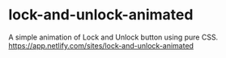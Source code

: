 # lock-and-unlock-animated
A simple animation of Lock and Unlock button using pure CSS.
https://app.netlify.com/sites/lock-and-unlock-animated
